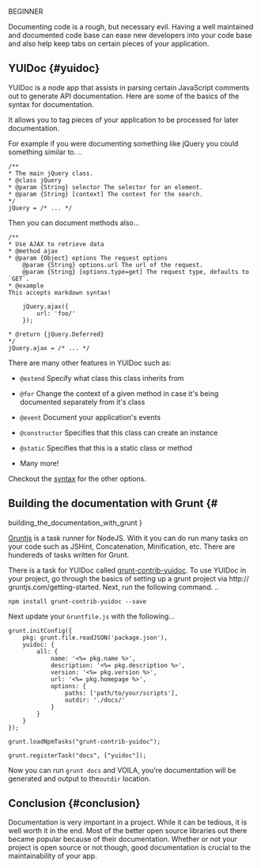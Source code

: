 BEGINNER 

Documenting code is a rough, but necessary evil. Having a well maintained and
documented code base can ease new developers into your code base and also help 
keep tabs on certain pieces of your application.

## YUIDoc {#yuidoc}

YUIDoc is a node app that assists in parsing certain JavaScript comments out to
generate API documentation. Here are some of the basics of the syntax for 
documentation.

It allows you to tag pieces of your application to be processed for later
documentation.

For example if you were documenting something like jQuery you could something
similar to.
..

    /**
    * The main jQuery class.
    * @class jQuery
    * @param {String} selector The selector for an element.
    * @param {String} [context] The context for the search.
    */
    jQuery = /* ... */
    

Then you can document methods also...

    /**
    * Use AJAX to retrieve data
    * @method ajax
    * @param {Object} options The request options
        @param {String} options.url The url of the request.
        @param {String} [options.type=get] The request type, defaults to `GET`.
    * @example
    This accepts markdown syntax!
    
        jQuery.ajax({ 
            url: 'foo/'
        });
    
    * @return {jQuery.Deferred}
    */ 
    jQuery.ajax = /* ... */
    

There are many other features in YUIDoc such as: 

*   `@extend` Specify what class this class inherits from
*   `@for` Change the context of a given method in case it's being documented
    separately from it's class
   
*   `@event` Document your application's events
*   `@constructor` Specifies that this class can create an instance
*   `@static` Specifies that this is a static class or method
*   Many more!

Checkout the [syntax][1] for the other options.

## Building the documentation with Grunt {#
building_the_documentation_with_grunt
}

[Gruntjs][2] is a task runner for NodeJS. With it you can do run many tasks on
your code such as JSHint, Concatenation, Minification, etc. There are hundereds 
of tasks written for Grunt.

There is a task for YUIDoc called [grunt-contrib-yuidoc][3]. To use YUIDoc in
your project, go through the basics of setting up a grunt project via http://
gruntjs.com/getting-started. Next, run the following command.
..

    npm install grunt-contrib-yuidoc --save
    

Next update your `Gruntfile.js` with the following...

    grunt.initConfig({
        pkg: grunt.file.readJSON('package.json'),
        yuidoc: {
            all: {
                name: '<%= pkg.name %>',
                description: '<%= pkg.description %>',
                version: '<%= pkg.version %>',
                url: '<%= pkg.homepage %>',
                options: {
                    paths: ['path/to/your/scripts'],
                    outdir: './docs/'
                }
            }
        }
    });
    
    grunt.loadNpmTasks("grunt-contrib-yuidoc");
    
    grunt.registerTask("docs", ["yuidoc"]);
    

Now you can run `grunt docs` and VOILA, you're documentation will be generated
and output to the`outdir` location.

## Conclusion {#conclusion}

Documentation is very important in a project. While it can be tedious, it is
well worth it in the end. Most of the better open source libraries out there 
became popular because of their documentation. Whether or not your project is 
open source or not though, good documentation is crucial to the maintainability 
of your app.

 [1]: http://yui.github.io/yuidoc/syntax/index.html
 [2]: http://gruntjs.com
 [3]: https://github.com/gruntjs/grunt-contrib-yuidoc